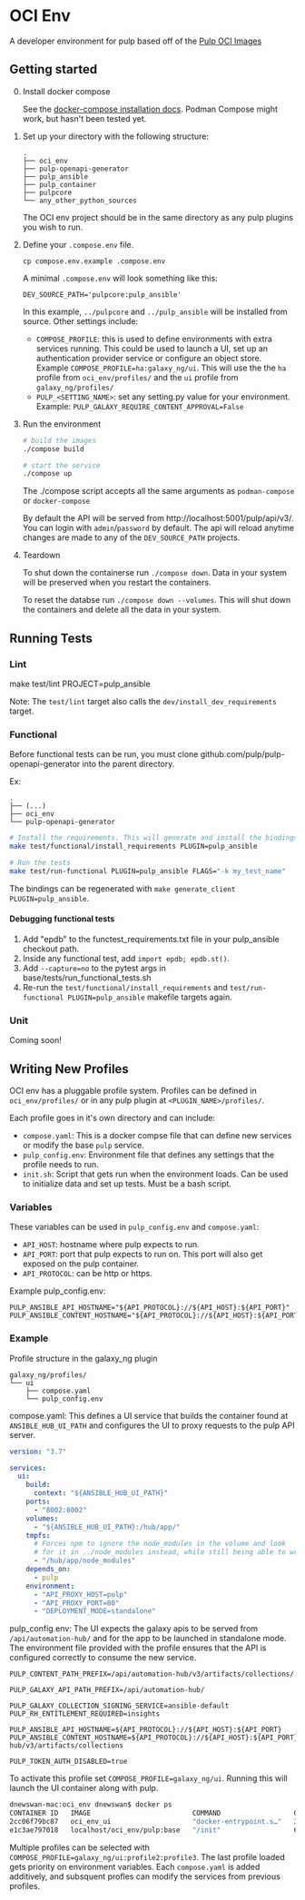 # OCI Env

A developer environment for pulp based off of the [Pulp OCI Images](https://github.com/pulp/pulp-oci-images)

## Getting started

0. Install docker compose

    See the [docker-compose installation docs](https://docs.docker.com/compose/install/). Podman Compose
    might work, but hasn't been tested yet.

1. Set up your directory with the following structure:

    ```
    .
    ├── oci_env
    ├── pulp-openapi-generator
    ├── pulp_ansible
    ├── pulp_container
    ├── pulpcore
    └── any_other_python_sources
    ```

    The OCI env project should be in the same directory as any pulp plugins you wish to run.

2. Define your `.compose.env` file.

    `cp compose.env.example .compose.env`

    A minimal `.compose.env` will look something like this:

    ```
    DEV_SOURCE_PATH='pulpcore:pulp_ansible'
    ```

    In this example, `../pulpcore` and `../pulp_ansible` will be installed from source. Other settings
    include:

    - `COMPOSE_PROFILE`: this is used to define environments with extra services running. This could be
      used to launch a UI, set up an authentication provider service or configure an object store.
      Example `COMPOSE_PROFILE=ha:galaxy_ng/ui`. This will use the the `ha` profile from `oci_env/profiles/`
      and the `ui` profile from `galaxy_ng/profiles/`
    - `PULP_<SETTING_NAME>`: set any setting.py value for your environment. Example: `PULP_GALAXY_REQUIRE_CONTENT_APPROVAL=False`

3. Run the environment

    ```bash
    # build the images
    ./compose build

    # start the service
    ./compose up 
    ```

    The ./compose script accepts all the same arguments as `podman-compose` or `docker-compose`

    By default the API will be served from http://localhost:5001/pulp/api/v3/. You can login with `admin`/`password` by default.
    The api will reload anytime changes are made to any of the `DEV_SOURCE_PATH` projects.

4. Teardown

    To shut down the containerse run `./compose down`. Data in your system will be preserved when you restart the containers.

    To reset the databse run `./compose down --volumes`. This will shut down the containers and delete all the data in your system.

## Running Tests

### Lint

make test/lint PROJECT=pulp_ansible

Note: The `test/lint` target also calls the `dev/install_dev_requirements` target.

### Functional

Before functional tests can be run, you must clone github.com/pulp/pulp-openapi-generator into the parent directory.

Ex:

```
.
├── (...)
├── oci_env
└── pulp-openapi-generator
```

```bash
# Install the requirements. This will generate and install the bindings.
make test/functional/install_requirements PLUGIN=pulp_ansible

# Run the tests
make test/run-functional PLUGIN=pulp_ansible FLAGS="-k my_test_name"
```

The bindings can be regenerated with `make generate_client PLUGIN=pulp_ansible`.

#### Debugging functional tests

1. Add "epdb" to the functest_requirements.txt file in your pulp_ansible checkout path.
2. Inside any functional test, add `import epdb; epdb.st()`.
3. Add `--capture=no` to the pytest args in base/tests/run_functional_tests.sh 
4. Re-run the `test/functional/install_requirements` and `test/run-functional PLUGIN=pulp_ansible` makefile targets again.

### Unit

Coming soon!

## Writing New Profiles

OCI env has a pluggable profile system. Profiles can be defined in `oci_env/profiles/` or
in any pulp plugin at `<PLUGIN_NAME>/profiles/`.

Each profile goes in it's own directory and can include:

- `compose.yaml`: This is a docker compse file that can define new services or modify the base `pulp` service.
- `pulp_config.env`: Environment file that defines any settings that the profile needs to run.
- `init.sh`: Script that gets run when the environment loads. Can be used to initialize data and set up tests. Must be a bash script.

### Variables

These variables can be used in `pulp_config.env` and `compose.yaml`:

- `API_HOST`: hostname where pulp expects to run.
- `API_PORT`: port that pulp expects to run on. This port will also get exposed on the pulp container.
- `API_PROTOCOL`: can be http or https.

Example pulp_config.env:

```
PULP_ANSIBLE_API_HOSTNAME="${API_PROTOCOL}://${API_HOST}:${API_PORT}"
PULP_ANSIBLE_CONTENT_HOSTNAME="${API_PROTOCOL}://${API_HOST}:${API_PORT}/pulp/content"
```

### Example

Profile structure in the galaxy_ng plugin

```
galaxy_ng/profiles/
└── ui
    ├── compose.yaml
    └── pulp_config.env
```

compose.yaml: This defines a UI service that builds the container found at `ANSIBLE_HUB_UI_PATH` and configures the UI to proxy requests to the pulp API server.

```yaml
version: "3.7"

services:
  ui:
    build:
      context: "${ANSIBLE_HUB_UI_PATH}"
    ports:
      - "8002:8002"
    volumes:
      - "${ANSIBLE_HUB_UI_PATH}:/hub/app/"
    tmpfs:
      # Forces npm to ignore the node_modules in the volume and look
      # for it in ../node_modules instead, while still being able to write .cache
      - "/hub/app/node_modules"
    depends_on:
      - pulp
    environment:
      - "API_PROXY_HOST=pulp"
      - "API_PROXY_PORT=80"
      - "DEPLOYMENT_MODE=standalone"
```

pulp_config.env: The UI expects the galaxy apis to be served from `/api/automation-hub/` and for the app to be launched in standalone mode. The environment file provided with the profile ensures that the API is configured correctly to consume the new service.

```
PULP_CONTENT_PATH_PREFIX=/api/automation-hub/v3/artifacts/collections/

PULP_GALAXY_API_PATH_PREFIX=/api/automation-hub/

PULP_GALAXY_COLLECTION_SIGNING_SERVICE=ansible-default
PULP_RH_ENTITLEMENT_REQUIRED=insights

PULP_ANSIBLE_API_HOSTNAME=${API_PROTOCOL}://${API_HOST}:${API_PORT}
PULP_ANSIBLE_CONTENT_HOSTNAME=${API_PROTOCOL}://${API_HOST}:${API_PORT}/api/automation-hub/v3/artifacts/collections

PULP_TOKEN_AUTH_DISABLED=true

```

To activate this profile set `COMPOSE_PROFILE=galaxy_ng/ui`. Running this will launch the UI container along with pulp.

```bash
dnewswan-mac:oci_env dnewswan$ docker ps
CONTAINER ID   IMAGE                         COMMAND                  CREATED         STATUS         PORTS                    NAMES
2cc06f79bc87   oci_env_ui                    "docker-entrypoint.s…"   3 seconds ago   Up 1 second    0.0.0.0:8002->8002/tcp   oci_env_ui_1
e1c3ae797018   localhost/oci_env/pulp:base   "/init"                  6 seconds ago   Up 2 seconds   0.0.0.0:5001->80/tcp     oci_env_pulp_1
```

Multiple profiles can be selected with `COMPOSE_PROFILE=galaxy_ng/ui:profile2:profile3`. The last profile loaded gets priority on environment variables. Each `compose.yaml` is added additively, and subsquent profles can modify the services from previous profiles.
